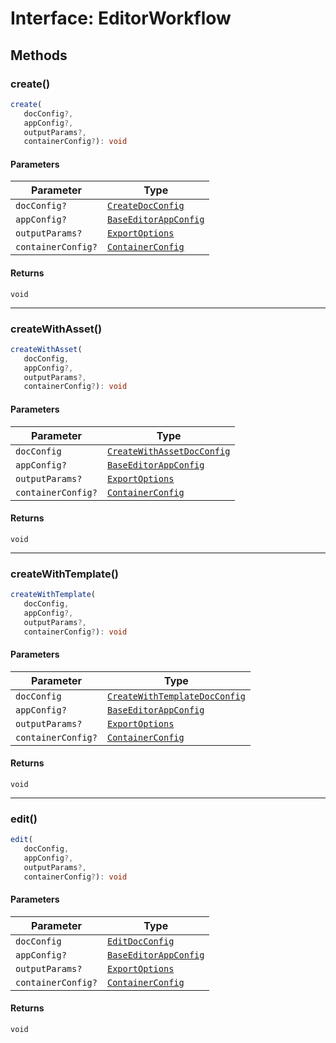 # Interface: EditorWorkflow

## Methods

### create()

```ts
create(
   docConfig?, 
   appConfig?, 
   outputParams?, 
   containerConfig?): void
```

#### Parameters

| Parameter          | Type                                                                                                                 |
| ------------------ | -------------------------------------------------------------------------------------------------------------------- |
| `docConfig?`       | [`CreateDocConfig`](../../../../../../../shared/src/types/editor/DocConfig.types/interfaces/create-doc-config/index.md)         |
| `appConfig?`       | [`BaseEditorAppConfig`](../../../../../../../shared/src/types/editor/AppConfig.types/interfaces/base-editor-app-config/index.md) |
| `outputParams?`    | [`ExportOptions`](../../../../../../../shared/src/types/ExportConfig.types/type-aliases/export-options/index.md)               |
| `containerConfig?` | [`ContainerConfig`](../../../../../../../shared/src/types/ContainerConfig.types/type-aliases/container-config/index.md)        |

#### Returns

`void`

<hr />

### createWithAsset()

```ts
createWithAsset(
   docConfig, 
   appConfig?, 
   outputParams?, 
   containerConfig?): void
```

#### Parameters

| Parameter          | Type                                                                                                                           |
| ------------------ | ------------------------------------------------------------------------------------------------------------------------------ |
| `docConfig`        | [`CreateWithAssetDocConfig`](../../../../../../../shared/src/types/editor/DocConfig.types/interfaces/create-with-asset-doc-config/index.md) |
| `appConfig?`       | [`BaseEditorAppConfig`](../../../../../../../shared/src/types/editor/AppConfig.types/interfaces/base-editor-app-config/index.md)           |
| `outputParams?`    | [`ExportOptions`](../../../../../../../shared/src/types/ExportConfig.types/type-aliases/export-options/index.md)                         |
| `containerConfig?` | [`ContainerConfig`](../../../../../../../shared/src/types/ContainerConfig.types/type-aliases/container-config/index.md)                  |

#### Returns

`void`

<hr />

### createWithTemplate()

```ts
createWithTemplate(
   docConfig, 
   appConfig?, 
   outputParams?, 
   containerConfig?): void
```

#### Parameters

| Parameter          | Type                                                                                                                                 |
| ------------------ | ------------------------------------------------------------------------------------------------------------------------------------ |
| `docConfig`        | [`CreateWithTemplateDocConfig`](../../../../../../../shared/src/types/editor/DocConfig.types/interfaces/create-with-template-doc-config/index.md) |
| `appConfig?`       | [`BaseEditorAppConfig`](../../../../../../../shared/src/types/editor/AppConfig.types/interfaces/base-editor-app-config/index.md)                 |
| `outputParams?`    | [`ExportOptions`](../../../../../../../shared/src/types/ExportConfig.types/type-aliases/export-options/index.md)                               |
| `containerConfig?` | [`ContainerConfig`](../../../../../../../shared/src/types/ContainerConfig.types/type-aliases/container-config/index.md)                        |

#### Returns

`void`

<hr />

### edit()

```ts
edit(
   docConfig, 
   appConfig?, 
   outputParams?, 
   containerConfig?): void
```

#### Parameters

| Parameter          | Type                                                                                                                 |
| ------------------ | -------------------------------------------------------------------------------------------------------------------- |
| `docConfig`        | [`EditDocConfig`](../../../../../../../shared/src/types/editor/DocConfig.types/interfaces/edit-doc-config/index.md)             |
| `appConfig?`       | [`BaseEditorAppConfig`](../../../../../../../shared/src/types/editor/AppConfig.types/interfaces/base-editor-app-config/index.md) |
| `outputParams?`    | [`ExportOptions`](../../../../../../../shared/src/types/ExportConfig.types/type-aliases/export-options/index.md)               |
| `containerConfig?` | [`ContainerConfig`](../../../../../../../shared/src/types/ContainerConfig.types/type-aliases/container-config/index.md)        |

#### Returns

`void`

